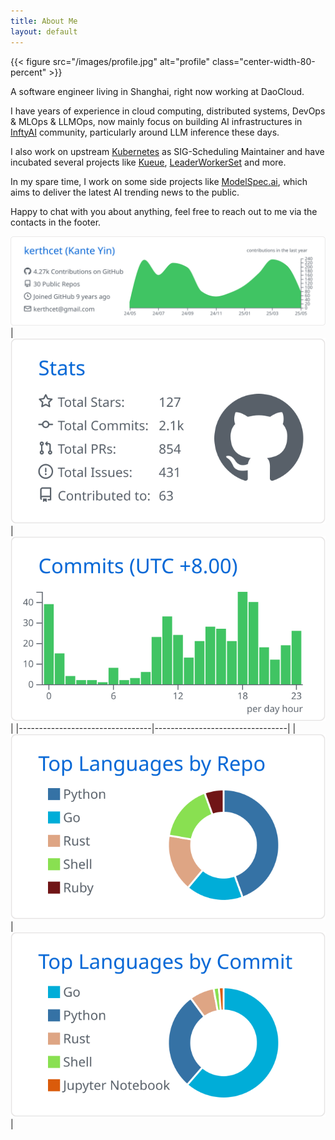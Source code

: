 ```yaml
---
title: About Me
layout: default
---
```


{{< figure src="/images/profile.jpg" alt="profile" class="center-width-80-percent" >}}

A software engineer living in Shanghai, right now working at DaoCloud.

I have years of experience in cloud computing, distributed systems, DevOps & MLOps & LLMOps, now mainly focus on building AI infrastructures in [InftyAI](https://github.com/InftyAI) community, particularly around LLM inference these days.

I also work on upstream [Kubernetes](https://github.com/kubernetes/kubernetes) as SIG-Scheduling Maintainer and have incubated several projects like [Kueue](https://github.com/kubernetes-sigs/kueue), [LeaderWorkerSet](https://github.com/kubernetes-sigs/lws) and more.

In my spare time, I work on some side projects like [ModelSpec.ai](https://modelspec.ai/), which aims to deliver the latest AI trending news to the public.

Happy to chat with you about anything, feel free to reach out to me via the contacts in the footer.

[![](https://raw.githubusercontent.com/kerthcet/profile-summary-card-output/master/profile-summary-card-output/github/0-profile-details.svg)](https://github.com/kerthcet/profile-summary-card-output)
| ![Image 3](https://raw.githubusercontent.com/kerthcet/profile-summary-card-output/master/profile-summary-card-output/github/3-stats.svg) | ![Image 4](https://raw.githubusercontent.com/kerthcet/profile-summary-card-output/master/profile-summary-card-output/github/4-productive-time.svg) |
|---------------------------------|---------------------------------|
| ![Image 1](https://raw.githubusercontent.com/kerthcet/profile-summary-card-output/master/profile-summary-card-output/github/1-repos-per-language.svg) | ![Image 2](https://raw.githubusercontent.com/kerthcet/profile-summary-card-output/master/profile-summary-card-output/github/2-most-commit-language.svg) |
